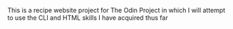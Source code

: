 This is a recipe website project for The Odin Project in which I will attempt to use the CLI and HTML skills I have acquired thus far
